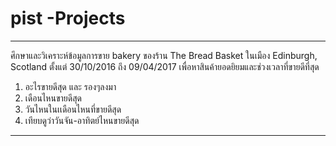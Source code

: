 # pist -Projects
-----------------------------------------------------------------------------------------------------------------------------------------------

ศึกษาและวิเคราะห์ข้อมูลการขาย bakery ของร้าน The Bread Basket ในเมือง Edinburgh, Scotland ตั้งแต่ 30/10/2016 ถึง 09/04/2017 
เพื่อหาสินค้ายอดยิยมและช่วงเวลาที่ขายดีที่สุด

1. อะไรขายดีสุด และ รองๆลงมา
2. เดือนไหนขายดีสุด
3. วันไหนในเเดือนไหนที่ขายดีสุด
4. เทียบดูว่าวันจัน-อาทิตย์ไหนขายดีสุด

-----------------------------------------------------------------------------------------------------------------------------------------------
